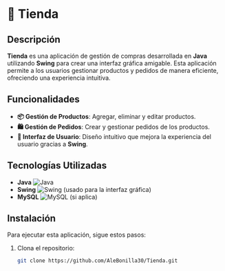 # 🛒 Tienda

## Descripción

**Tienda** es una aplicación de gestión de compras desarrollada en **Java** utilizando **Swing** para crear una interfaz gráfica amigable. Esta aplicación permite a los usuarios gestionar productos y pedidos de manera eficiente, ofreciendo una experiencia intuitiva.

## Funcionalidades

- **📦 Gestión de Productos**: Agregar, eliminar y editar productos.
- **🛍️ Gestión de Pedidos**: Crear y gestionar pedidos de los productos.
- **🌟 Interfaz de Usuario**: Diseño intuitivo que mejora la experiencia del usuario gracias a **Swing**.

## Tecnologías Utilizadas

- **Java** ![Java](https://img.shields.io/badge/Java-ED8B00?style=for-the-badge&logo=java&logoColor=white)
- **Swing** ![Swing](https://img.shields.io/badge/Swing-007ACC?style=for-the-badge&logo=java&logoColor=white) (usado para la interfaz gráfica)
- **MySQL** ![MySQL](https://img.shields.io/badge/MySQL-00000F?style=for-the-badge&logo=mysql&logoColor=white) (si aplica)

## Instalación

Para ejecutar esta aplicación, sigue estos pasos:

1. Clona el repositorio:
   ```bash
   git clone https://github.com/AleBonilla30/Tienda.git
